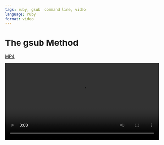 ```yaml
---
tags: ruby, gsub, command line, video
language: ruby
format: video
---
```


# The gsub Method
[MP4](http://flatiron-videos.s3.amazonaws.com/Ruby%20Tips/The%20gsub%20Method.mp4)

<video controls width="100%">
  <source src="http://flatiron-videos.s3.amazonaws.com/Ruby%20Tips/The%20gsub%20Method.mp4" type="video/mp4" >
    Your browser does not support the video tag. We recommend using Chrome
</video>
